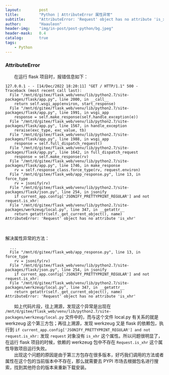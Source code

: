 ```yaml
---
layout:        post
title:         "Python | AttributeError 属性异常"
subtitle:      "AttributeError: 'Request' object has no attribute 'is_xhr'"
author:        "Haauleon"
header-img:    "img/in-post/post-python/bg.jpeg"
header-mask:   0.4
catalog:       true
tags:
    - Python
---
```



### AttributeError
&emsp;&emsp;在运行 flask 项目时，报错信息如下：      
```
127.0.0.1 - - [14/Dec/2022 18:20:11] "GET / HTTP/1.1" 500 -
Traceback (most recent call last):
  File "/mnt/d/gitee/flask_web/venv/lib/python2.7/site-packages/flask/app.py", line 2000, in __call__
    return self.wsgi_app(environ, start_response)
  File "/mnt/d/gitee/flask_web/venv/lib/python2.7/site-packages/flask/app.py", line 1991, in wsgi_app
    response = self.make_response(self.handle_exception(e))
  File "/mnt/d/gitee/flask_web/venv/lib/python2.7/site-packages/flask/app.py", line 1567, in handle_exception
    reraise(exc_type, exc_value, tb)
  File "/mnt/d/gitee/flask_web/venv/lib/python2.7/site-packages/flask/app.py", line 1988, in wsgi_app
    response = self.full_dispatch_request()
  File "/mnt/d/gitee/flask_web/venv/lib/python2.7/site-packages/flask/app.py", line 1642, in full_dispatch_request
    response = self.make_response(rv)
  File "/mnt/d/gitee/flask_web/venv/lib/python2.7/site-packages/flask/app.py", line 1746, in make_response
    rv = self.response_class.force_type(rv, request.environ)
  File "/mnt/d/gitee/flask_web/app_response.py", line 13, in force_type
    rv = jsonify(rv)
  File "/mnt/d/gitee/flask_web/venv/lib/python2.7/site-packages/flask/json.py", line 254, in jsonify
    if current_app.config['JSONIFY_PRETTYPRINT_REGULAR'] and not request.is_xhr:
  File "/mnt/d/gitee/flask_web/venv/lib/python2.7/site-packages/werkzeug/local.py", line 347, in __getattr__
    return getattr(self._get_current_object(), name)
AttributeError: 'Request' object has no attribute 'is_xhr'
```

<br>

解决属性异常的方法：    
```
  ...
  File "/mnt/d/gitee/flask_web/app_response.py", line 13, in force_type
    rv = jsonify(rv)
  File "/mnt/d/gitee/flask_web/venv/lib/python2.7/site-packages/flask/json.py", line 254, in jsonify
    if current_app.config['JSONIFY_PRETTYPRINT_REGULAR'] and not request.is_xhr:
  File "/mnt/d/gitee/flask_web/venv/lib/python2.7/site-packages/werkzeug/local.py", line 347, in __getattr__
    return getattr(self._get_current_object(), name)
AttributeError: 'Request' object has no attribute 'is_xhr'
```
&emsp;&emsp;如上代码片段，往上溯源，发现这个异常是出现在 `/mnt/d/gitee/flask_web/venv/lib/python2.7/site-packages/werkzeug/local.py` 文件中的，而与这个文件 local.py 有关系的就是 werkzeug 这个第三方包；再往上溯源，发现 werkzeug 又是 flask 的依赖包，执行到 `if current_app.config['JSONIFY_PRETTYPRINT_REGULAR'] and not request.is_xhr:` 发现 `request` 对象没有 `is_xhr` 这个属性。所以问题很明显了，在运行 flask 项目的时候，依赖的 werkzeug 包中不存在 `Request.is_xhr` 这个属性导致项目运行失败。                
&emsp;&emsp;出现这个问题的原因是由于第三方包存在很多版本，好巧我们调用的方法或者属性在这个包的当前版本中不存在，那么就需要去 PYPI 市场去根据包名进行搜索，找到其他符合的版本来重新下载安装。      
